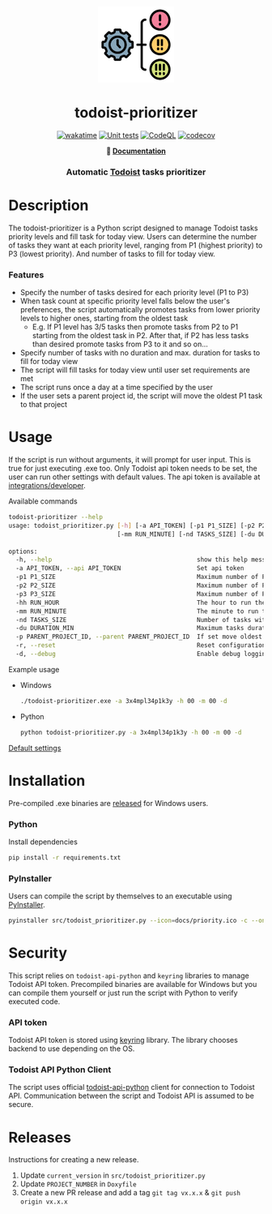 <div class="readme-header" align="center">
  <img src="https://github.com/ussaka/todoist-prioritizer/blob/main/docs/priority.svg" alt="Description of the image" width="150" height="150">
  <h1>todoist-prioritizer</h1>  

  [![wakatime](https://wakatime.com/badge/user/41c5948e-4207-46a3-bcb4-2f355d15e4ac/project/018e4894-c1f1-49df-b86c-1d01599a769f.svg)](https://wakatime.com/badge/user/41c5948e-4207-46a3-bcb4-2f355d15e4ac/project/018e4894-c1f1-49df-b86c-1d01599a769f.svg)
  [![Unit tests](https://github.com/ussaka/todoist-prioritizer/actions/workflows/unittests.yml/badge.svg)](https://github.com/ussaka/todoist-prioritizer/actions/workflows/unittests.yml)
  [![CodeQL](https://github.com/ussaka/todoist-prioritizer/actions/workflows/codeql.yml/badge.svg)](https://github.com/ussaka/todoist-prioritizer/actions/workflows/codeql.yml)
  [![codecov](https://codecov.io/github/ussaka/todoist-prioritizer/graph/badge.svg?token=YADU7HSBAO)](https://codecov.io/github/ussaka/todoist-prioritizer)
  <p>
      <b>
          📑 <a href="https://ussaka.github.io/todoist-prioritizer/">Documentation</a>
      </b>
  </p>  
  <h3>Automatic <a href="https://todoist.com">Todoist</a> tasks prioritizer</h3>
</div>

# Description
The todoist-prioritizer is a Python script designed to manage Todoist tasks priority levels and fill task for today view. Users can determine the number of tasks they want at each priority level, ranging from P1 (highest priority) to P3 (lowest priority). And number of tasks to fill for today view.

### Features
- Specify the number of tasks desired for each priority level (P1 to P3)
- When task count at specific priority level falls below the user's preferences, the script automatically promotes tasks from lower priority levels to higher ones, starting from the oldest task
  - E.g. If P1 level has 3/5 tasks then promote tasks from P2 to P1 starting from the oldest task in P2. After that, if P2 has less tasks than desired promote tasks from P3 to it and so on...
- Specify number of tasks with no duration and max. duration for tasks to fill for today view
- The script will fill tasks for today view until user set requirements are met
- The script runs once a day at a time specified by the user
- If the user sets a parent project id, the script will move the oldest P1 task to that project

# Usage
If the script is run without arguments, it will prompt for user input. This is true for just executing .exe too. Only Todoist api token needs to be set, the user can run other settings with default values. The api token is available at [integrations/developer](https://todoist.com/prefs/integrations).

Available commands
```bash
todoist-prioritizer --help
usage: todoist_prioritizer.py [-h] [-a API_TOKEN] [-p1 P1_SIZE] [-p2 P2_SIZE] [-p3 P3_SIZE] [-hh RUN_HOUR]
                              [-mm RUN_MINUTE] [-nd TASKS_SIZE] [-du DURATION_MIN] [-p PARENT_PROJECT_ID] [-r] [-d]

options:
  -h, --help                                        show this help message and exit
  -a API_TOKEN, --api API_TOKEN                     Set api token
  -p1 P1_SIZE                                       Maximum number of P1 tasks
  -p2 P2_SIZE                                       Maximum number of P2 tasks
  -p3 P3_SIZE                                       Maximum number of P3 tasks
  -hh RUN_HOUR                                      The hour to run the script, 24 hour format
  -mm RUN_MINUTE                                    The minute to run the script, 24 hour format
  -nd TASKS_SIZE                                    Number of tasks with no duration to prioritize for today
  -du DURATION_MIN                                  Maximum tasks duration in minutes to prioritize for today
  -p PARENT_PROJECT_ID, --parent PARENT_PROJECT_ID  If set move oldest P1 task to this parent project
  -r, --reset                                       Reset configuration to default values
  -d, --debug                                       Enable debug logging level
```

Example usage  
- Windows
  ```bash
  ./todoist-prioritizer.exe -a 3x4mpl34p1k3y -h 00 -m 00 -d
  ```
- Python
  ```bash
  python todoist-prioritizer.py -a 3x4mpl34p1k3y -h 00 -m 00 -d
  ```

[Default settings](https://github.com/ussaka/todoist-prioritizer/blob/main/src/config.ini#L1)

# Installation
Pre-compiled .exe binaries are [released](https://github.com/ussaka/todoist-prioritizer/releases/latest) for Windows users.

### Python
Install dependencies
```bash
pip install -r requirements.txt
```

### PyInstaller
Users can compile the script by themselves to an executable using [PyInstaller](https://pyinstaller.org).
```bash
pyinstaller src/todoist_prioritizer.py --icon=docs/priority.ico -c --onefile --add-data src/config.ini:.
```

# Security
This script relies on `todoist-api-python` and `keyring` libraries to manage Todoist API token. Precompiled binaries are available for Windows but you can compile them yourself or just run the script with Python to verify executed code.

### API token
Todoist API token is stored using [keyring](https://github.com/jaraco/keyring) library. The library chooses backend to use depending on the OS.

### Todoist API Python Client
The script uses official [todoist-api-python](https://github.com/Doist/todoist-api-python) client for connection to Todoist API. Communication between the script and Todoist API is assumed to be secure.

# Releases
Instructions for creating a new release.

1. Update `current_version` in `src/todoist_prioritizer.py`
2. Update `PROJECT_NUMBER` in `Doxyfile`
3. Create a new PR release and add a tag `git tag vx.x.x` & `git push origin vx.x.x`